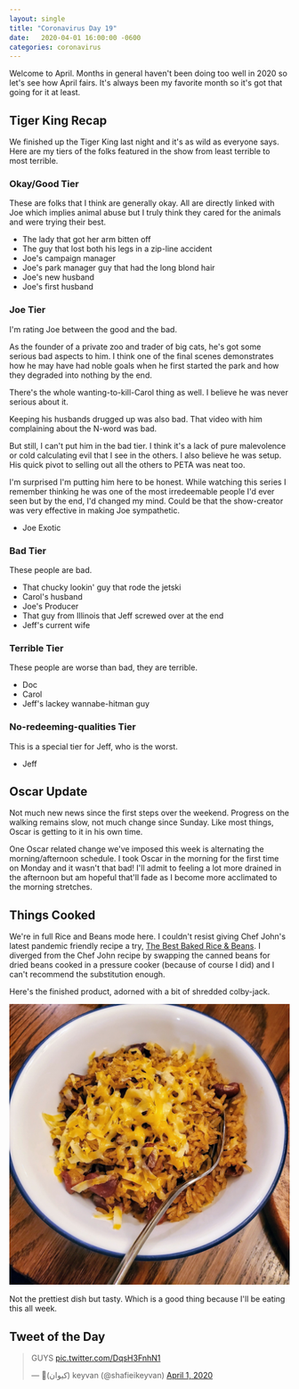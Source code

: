 ```yaml
---
layout: single
title: "Coronavirus Day 19"
date:   2020-04-01 16:00:00 -0600
categories: coronavirus
---
```


Welcome to April. Months in general haven't been doing too well in 2020 so let's see how April fairs. It's always been my favorite month so it's got that going for it at least.

## Tiger King Recap

We finished up the Tiger King last night and it's as wild as everyone says. Here are my tiers of the folks featured in the show from least terrible to most terrible.

### Okay/Good Tier

These are folks that I think are generally okay. All are directly linked with Joe which implies animal abuse but I truly think they cared for the animals and were trying their best.

* The lady that got her arm bitten off
* The guy that lost both his legs in a zip-line accident
* Joe's campaign manager
* Joe's park manager guy that had the long blond hair
* Joe's new husband
* Joe's first husband

### Joe Tier

I'm rating Joe between the good and the bad.

As the founder of a private zoo and trader of big cats, he's got some serious bad aspects to him. I think one of the final scenes demonstrates how he may have had noble goals when he first started the park and how they degraded into nothing by the end.

There's the whole wanting-to-kill-Carol thing as well. I believe he was never serious about it.

Keeping his husbands drugged up was also bad. That video with him complaining about the N-word was bad.

But still, I can't put him in the bad tier. I think it's a lack of pure malevolence or cold calculating evil that I see in the others. I also believe he was setup. His quick pivot to selling out all the others to PETA was neat too.

I'm surprised I'm putting him here to be honest. While watching this series I remember thinking he was one of the most irredeemable people I'd ever seen but by the end, I'd changed my mind. Could be that the show-creator was very effective in making Joe sympathetic.

* Joe Exotic

### Bad Tier

These people are bad.

* That chucky lookin' guy that rode the jetski
* Carol's husband
* Joe's Producer
* That guy from Illinois that Jeff screwed over at the end
* Jeff's current wife

### Terrible Tier

These people are worse than bad, they are terrible.

* Doc
* Carol
* Jeff's lackey wannabe-hitman guy

### No-redeeming-qualities Tier

This is a special tier for Jeff, who is the worst.

* Jeff

## Oscar Update

Not much new news since the first steps over the weekend. Progress on the walking remains slow, not much change since Sunday. Like most things, Oscar is getting to it in his own time.

One Oscar related change we've imposed this week is alternating the morning/afternoon schedule. I took Oscar in the morning for the first time on Monday and it wasn't that bad! I'll admit to feeling a lot more drained in the afternoon but am hopeful that'll fade as I become more acclimated to the morning stretches.

## Things Cooked

We're in full Rice and Beans mode here. I couldn't resist giving Chef John's latest pandemic friendly recipe a try, [The Best Baked Rice & Beans][fw-rice]. I diverged from the Chef John recipe by swapping the canned beans for dried beans cooked in a pressure cooker (because of course I did) and I can't recommend the substitution enough.

Here's the finished product, adorned with a bit of shredded colby-jack.

![rice and beans finished product](/assets/images/day-19-beans.jpg)

Not the prettiest dish but tasty. Which is a good thing because I'll be eating this all week.

## Tweet of the Day

<blockquote class="twitter-tweet"><p lang="en" dir="ltr">GUYS <a href="https://t.co/DqsH3FnhN1">pic.twitter.com/DqsH3FnhN1</a></p>&mdash; 🌹(کیوان) keyvan (@shafieikeyvan) <a href="https://twitter.com/shafieikeyvan/status/1245412838543425537?ref_src=twsrc%5Etfw">April 1, 2020</a></blockquote> <script async src="https://platform.twitter.com/widgets.js" charset="utf-8"></script>

[fw-rice]: https://foodwishes.blogspot.com/2020/03/the-best-baked-rice-beans-perfect-rice.html